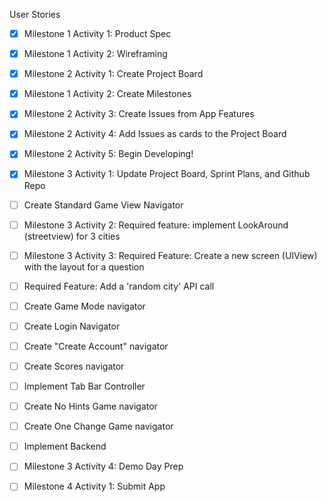 User Stories
- [X] Milestone 1 Activity 1: Product Spec
- [X] Milestone 1 Activity 2: Wireframing
- [X] Milestone 2 Activity 1: Create Project Board
- [X] Milestone 1 Activity 2: Create Milestones
- [X] Milestone 2 Activity 3: Create Issues from App Features
- [X] Milestone 2 Activity 4: Add Issues as cards to the Project Board
- [X] Milestone 2 Activity 5: Begin Developing!
- [X] Milestone 3 Activity 1: Update Project Board, Sprint Plans, and Github Repo
- [ ] Create Standard Game View Navigator
- [ ] Milestone 3 Activity 2: Required feature: implement LookAround (streetview) for 3 cities
- [ ] Milestone 3 Activity 3: Required Feature: Create a new screen (UIView) with the layout for a question
- [ ] Required Feature: Add a 'random city' API call
- [ ] Create Game Mode navigator
- [ ] Create Login Navigator
- [ ] Create "Create Account" navigator
- [ ] Create Scores navigator
- [ ] Implement Tab Bar Controller
- [ ] Create No Hints Game navigator
- [ ] Create One Change Game navigator
- [ ] Implement Backend
- [ ] Milestone 3 Activity 4: Demo Day Prep
- [ ] Milestone 4 Activity 1: Submit App
      
